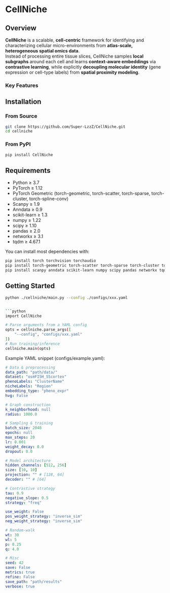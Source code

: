 
# CellNiche

## Overview
**CellNiche** is a scalable, **cell-centric** framework for identifying and characterizing cellular micro-environments from **atlas-scale, heterogeneous spatial omics data**.  
Instead of processing entire tissue slices, CellNiche samples **local subgraphs** around each cell and learns **context-aware embeddings** via **contrastive learning**, while explicitly **decoupling molecular identity** (gene expression or cell-type labels) from **spatial proximity modeling**.

### Key Features


## Installation
### From Source
```bash
git clone https://github.com/Super-LzzZ/CellNiche.git
cd cellniche
```
### From PyPI
```bash
pip install CellNiche
```

## Requirements
- Python ≥ 3.7  
- PyTorch ≥ 1.12  
- PyTorch Geometric (torch-geometric, torch-scatter, torch-sparse, torch-cluster, torch-spline-conv)  
- Scanpy ≥ 1.9  
- Anndata ≥ 0.9  
- scikit-learn ≥ 1.3  
- numpy ≥ 1.22  
- scipy ≥ 1.10  
- pandas ≥ 2.0  
- networkx ≥ 3.1   
- tqdm ≥ 4.67.1  

You can install most dependencies with:

```bash
pip install torch torchvision torchaudio
pip install torch-geometric torch-scatter torch-sparse torch-cluster torch-spline-conv
pip install scanpy anndata scikit-learn numpy scipy pandas networkx tqdm
```


## Getting Started
```bash
python ./cellniche/main.py --config ./configs/xxx.yaml


```python
import CellNiche

# Parse arguments from a YAML config
opts = cellniche.parse_args([
    "--config", "configs/xxx.yaml"
])
# Run training/inference
cellniche.main(opts)

```

Example YAML snippet (configs/example.yaml):
```yaml
# Data & preprocessing
data_path: "path/data/"
dataset: "osmFISH_SScortex"
phenoLabels: "ClusterName"
nicheLabels: "Region"
embedding_type: "pheno_expr"
hvg: False

# Graph construction
k_neighborhood: null
radius: 1000.0

# Sampling & training
batch_size: 2048
epochs: null
max_steps: 20
lr: 0.001
weight_decay: 0.0
dropout: 0.0

# Model architecture
hidden_channels: [512, 256]
size: [10, 10]
projection: "" # [128, 64]
decoder: "" # [64]

# Contrastive strategy
tau: 0.9
negative_slope: 0.5
strategy: "freq"

use_weight: False
pos_weight_strategy: "inverse_sim"
neg_weight_strategy: "inverse_sim"

# Random‐walk
wt: 30
wl: 5
p: 0.25
q: 4.0

# Misc
seed: 42
save: False
metrics: true
refine: False
save_path: "path/results"
verbose: true
```
